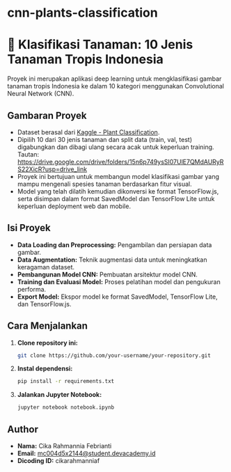 # cnn-plants-classification

# 🌿 Klasifikasi Tanaman: 10 Jenis Tanaman Tropis Indonesia

Proyek ini merupakan aplikasi deep learning untuk mengklasifikasi gambar tanaman tropis Indonesia ke dalam 10 kategori menggunakan Convolutional Neural Network (CNN).

## Gambaran Proyek

- Dataset berasal dari [Kaggle - Plant Classification](https://www.kaggle.com/datasets/marquis03/plants-classification).
- Dipilih 10 dari 30 jenis tanaman dan split data (train, val, test) digabungkan dan dibagi ulang secara acak untuk keperluan training. Tautan: https://drive.google.com/drive/folders/15n6p749ysSI07UlE7QMdAURyRS22XicR?usp=drive_link
- Proyek ini bertujuan untuk membangun model klasifikasi gambar yang mampu mengenali spesies tanaman berdasarkan fitur visual.
- Model yang telah dilatih kemudian dikonversi ke format TensorFlow.js, serta disimpan dalam format SavedModel dan TensorFlow Lite untuk keperluan deployment web dan mobile.

## Isi Proyek

- **Data Loading dan Preprocessing:** Pengambilan dan persiapan data gambar.
- **Data Augmentation:** Teknik augmentasi data untuk meningkatkan keragaman dataset.
- **Pembangunan Model CNN:** Pembuatan arsitektur model CNN.
- **Training dan Evaluasi Model:** Proses pelatihan model dan pengukuran performa.
- **Export Model:** Ekspor model ke format SavedModel, TensorFlow Lite, dan TensorFlow.js.

## Cara Menjalankan

1. **Clone repository ini:**
   ```bash
   git clone https://github.com/your-username/your-repository.git
   ```
2. **Instal dependensi:**
   ```bash
   pip install -r requirements.txt
   ```
3. **Jalankan Jupyter Notebook:**
   ```bash
   jupyter notebook notebook.ipynb
   ```

## Author

- **Nama:** Cika Rahmannia Febrianti
- **Email:** mc004d5x2144@student.devacademy.id
- **Dicoding ID:** cikarahmanniaf

